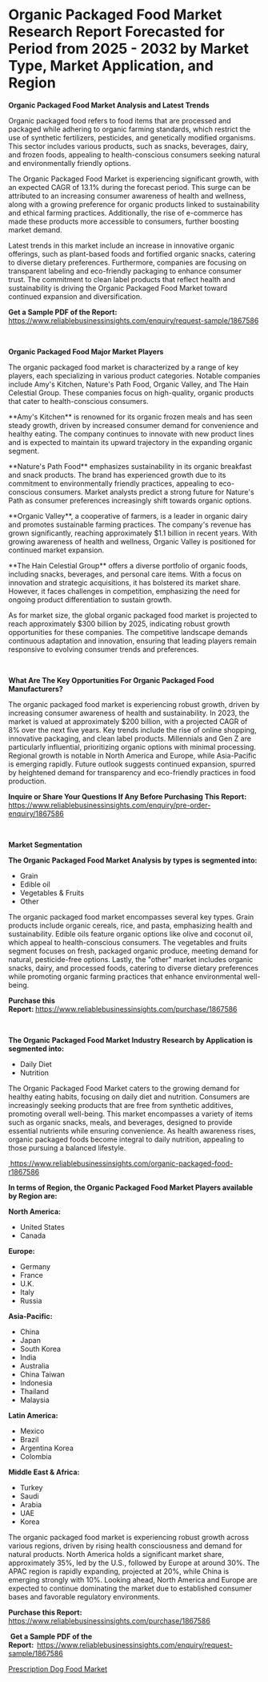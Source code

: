 <p><h1>Organic Packaged Food Market Research Report Forecasted for Period from 2025 -  2032 by Market Type, Market Application, and Region</h1></p><p><strong>Organic Packaged Food Market Analysis and Latest Trends</strong></p>
<p><p>Organic packaged food refers to food items that are processed and packaged while adhering to organic farming standards, which restrict the use of synthetic fertilizers, pesticides, and genetically modified organisms. This sector includes various products, such as snacks, beverages, dairy, and frozen foods, appealing to health-conscious consumers seeking natural and environmentally friendly options.</p><p>The Organic Packaged Food Market is experiencing significant growth, with an expected CAGR of 13.1% during the forecast period. This surge can be attributed to an increasing consumer awareness of health and wellness, along with a growing preference for organic products linked to sustainability and ethical farming practices. Additionally, the rise of e-commerce has made these products more accessible to consumers, further boosting market demand.</p><p>Latest trends in this market include an increase in innovative organic offerings, such as plant-based foods and fortified organic snacks, catering to diverse dietary preferences. Furthermore, companies are focusing on transparent labeling and eco-friendly packaging to enhance consumer trust. The commitment to clean label products that reflect health and sustainability is driving the Organic Packaged Food Market toward continued expansion and diversification.</p></p>
<p><strong>Get a Sample PDF of the Report:&nbsp;</strong> <a href="https://www.reliablebusinessinsights.com/enquiry/request-sample/1867586?utm_campaign=2201&utm_medium=2&utm_source=Github&utm_content=ia&utm_term=14022025&utm_id=organic-packaged-food">https://www.reliablebusinessinsights.com/enquiry/request-sample/1867586</a></p>
<p>&nbsp;</p>
<p><strong>Organic Packaged Food Major Market Players</strong></p>
<p><p>The organic packaged food market is characterized by a range of key players, each specializing in various product categories. Notable companies include Amy's Kitchen, Nature's Path Food, Organic Valley, and The Hain Celestial Group. These companies focus on high-quality, organic products that cater to health-conscious consumers.</p><p>**Amy's Kitchen** is renowned for its organic frozen meals and has seen steady growth, driven by increased consumer demand for convenience and healthy eating. The company continues to innovate with new product lines and is expected to maintain its upward trajectory in the expanding organic segment.</p><p>**Nature's Path Food** emphasizes sustainability in its organic breakfast and snack products. The brand has experienced growth due to its commitment to environmentally friendly practices, appealing to eco-conscious consumers. Market analysts predict a strong future for Nature's Path as consumer preferences increasingly shift towards organic options.</p><p>**Organic Valley**, a cooperative of farmers, is a leader in organic dairy and promotes sustainable farming practices. The company's revenue has grown significantly, reaching approximately $1.1 billion in recent years. With growing awareness of health and wellness, Organic Valley is positioned for continued market expansion.</p><p>**The Hain Celestial Group** offers a diverse portfolio of organic foods, including snacks, beverages, and personal care items. With a focus on innovation and strategic acquisitions, it has bolstered its market share. However, it faces challenges in competition, emphasizing the need for ongoing product differentiation to sustain growth.</p><p>As for market size, the global organic packaged food market is projected to reach approximately $300 billion by 2025, indicating robust growth opportunities for these companies. The competitive landscape demands continuous adaptation and innovation, ensuring that leading players remain responsive to evolving consumer trends and preferences.</p></p>
<p>&nbsp;</p>
<p><strong>What Are The Key Opportunities For Organic Packaged Food Manufacturers?</strong></p>
<p><p>The organic packaged food market is experiencing robust growth, driven by increasing consumer awareness of health and sustainability. In 2023, the market is valued at approximately $200 billion, with a projected CAGR of 8% over the next five years. Key trends include the rise of online shopping, innovative packaging, and clean label products. Millennials and Gen Z are particularly influential, prioritizing organic options with minimal processing. Regional growth is notable in North America and Europe, while Asia-Pacific is emerging rapidly. Future outlook suggests continued expansion, spurred by heightened demand for transparency and eco-friendly practices in food production.</p></p>
<p><strong>Inquire or Share Your Questions If Any Before Purchasing This Report:</strong> <a href="https://www.reliablebusinessinsights.com/enquiry/pre-order-enquiry/1867586?utm_campaign=2201&utm_medium=2&utm_source=Github&utm_content=ia&utm_term=14022025&utm_id=organic-packaged-food">https://www.reliablebusinessinsights.com/enquiry/pre-order-enquiry/1867586</a></p>
<p>&nbsp;</p>
<p><strong>Market Segmentation</strong></p>
<p><strong>The Organic Packaged Food Market Analysis by types is segmented into:</strong></p>
<p><ul><li>Grain</li><li>Edible oil</li><li>Vegetables & Fruits</li><li>Other</li></ul></p>
<p><p>The organic packaged food market encompasses several key types. Grain products include organic cereals, rice, and pasta, emphasizing health and sustainability. Edible oils feature organic options like olive and coconut oil, which appeal to health-conscious consumers. The vegetables and fruits segment focuses on fresh, packaged organic produce, meeting demand for natural, pesticide-free options. Lastly, the "other" market includes organic snacks, dairy, and processed foods, catering to diverse dietary preferences while promoting organic farming practices that enhance environmental well-being.</p></p>
<p><strong>Purchase this Report:&nbsp;</strong><a href="https://www.reliablebusinessinsights.com/purchase/1867586?utm_campaign=2201&utm_medium=2&utm_source=Github&utm_content=ia&utm_term=14022025&utm_id=organic-packaged-food">https://www.reliablebusinessinsights.com/purchase/1867586</a></p>
<p>&nbsp;</p>
<p><strong>The Organic Packaged Food Market Industry Research by Application is segmented into:</strong></p>
<p><ul><li>Daily Diet</li><li>Nutrition</li></ul></p>
<p><p>The Organic Packaged Food Market caters to the growing demand for healthy eating habits, focusing on daily diet and nutrition. Consumers are increasingly seeking products that are free from synthetic additives, promoting overall well-being. This market encompasses a variety of items such as organic snacks, meals, and beverages, designed to provide essential nutrients while ensuring convenience. As health awareness rises, organic packaged foods become integral to daily nutrition, appealing to those pursuing a balanced lifestyle.</p></p>
<p><a href="https://www.reliablebusinessinsights.com/organic-packaged-food-r1867586?utm_campaign=2201&utm_medium=2&utm_source=Github&utm_content=ia&utm_term=14022025&utm_id=organic-packaged-food">&nbsp;https://www.reliablebusinessinsights.com/organic-packaged-food-r1867586</a></p>
<p><strong>In terms of Region, the Organic Packaged Food Market Players available by Region are:</strong></p>
<p>
    <p> <strong> North America: </strong>
        <ul>
            <li>United States</li>
            <li>Canada</li>
        </ul>
        </p> 
    <p> <strong> Europe: </strong>
        <ul>
            <li>Germany</li>
            <li>France</li>
            <li>U.K.</li>
            <li>Italy</li>
            <li>Russia</li>
        </ul>
        </p> 
    <p> <strong> Asia-Pacific: </strong>
        <ul>
            <li>China</li>
            <li>Japan</li>
            <li>South Korea</li>
            <li>India</li>
            <li>Australia</li>
            <li>China Taiwan</li>
            <li>Indonesia</li>
            <li>Thailand</li>
            <li>Malaysia</li>
        </ul>
        </p> 
    <p> <strong> Latin America: </strong>
        <ul>
            <li>Mexico</li>
            <li>Brazil</li>
            <li>Argentina Korea</li>
            <li>Colombia</li>
        </ul>
        </p> 
    <p> <strong> Middle East & Africa: </strong>
        <ul>
            <li>Turkey</li>
            <li>Saudi</li>
            <li>Arabia</li>
            <li>UAE</li>
            <li>Korea</li>
        </ul>
    </p>
    </p>
<p><p>The organic packaged food market is experiencing robust growth across various regions, driven by rising health consciousness and demand for natural products. North America holds a significant market share, approximately 35%, led by the U.S., followed by Europe at around 30%. The APAC region is rapidly expanding, projected at 20%, while China is emerging strongly with 10%. Looking ahead, North America and Europe are expected to continue dominating the market due to established consumer bases and favorable regulatory environments.</p></p>
<p><strong>Purchase this Report: </strong><a href="https://www.reliablebusinessinsights.com/purchase/1867586?utm_campaign=2201&utm_medium=2&utm_source=Github&utm_content=ia&utm_term=14022025&utm_id=organic-packaged-food">https://www.reliablebusinessinsights.com/purchase/1867586</a></p>
<p>&nbsp;<strong>Get a Sample PDF of the Report:&nbsp;&nbsp;</strong><a href="https://www.reliablebusinessinsights.com/enquiry/request-sample/1867586?utm_campaign=2201&utm_medium=2&utm_source=Github&utm_content=ia&utm_term=14022025&utm_id=organic-packaged-food">https://www.reliablebusinessinsights.com/enquiry/request-sample/1867586</a></p>
<p><strong></strong></p>
<p><p><a href="https://github.com/gerdabatiskzv9/Market-Research-Report-List-1/blob/main/prescription-dog-food-market.md?utm_campaign=2201&utm_medium=2&utm_source=Github&utm_content=ia&utm_term=14022025&utm_id=organic-packaged-food">Prescription Dog Food Market</a></p></p>